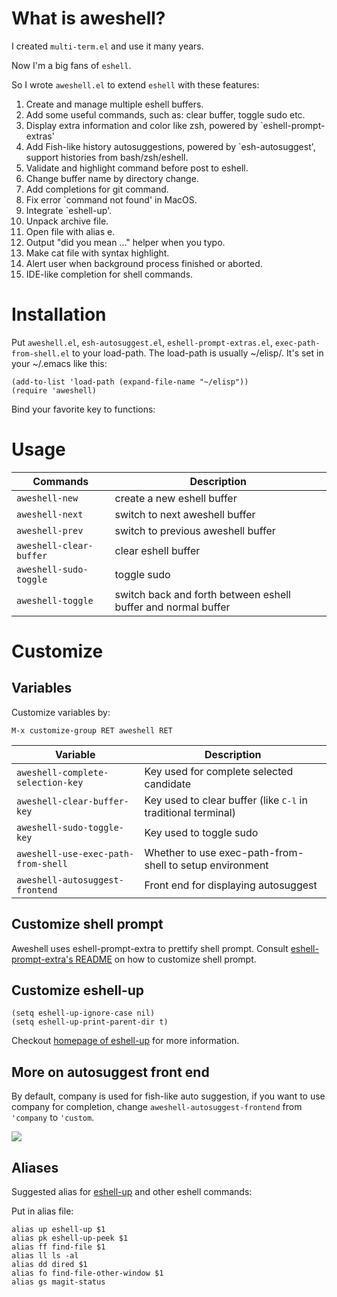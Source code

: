 # What is aweshell?

I created `multi-term.el` and use it many years.

Now I'm a big fans of `eshell`.

So I wrote `aweshell.el` to extend `eshell` with these features:

1. Create and manage multiple eshell buffers.
2. Add some useful commands, such as: clear buffer, toggle sudo etc.
3. Display extra information and color like zsh, powered by `eshell-prompt-extras'
4. Add Fish-like history autosuggestions, powered by `esh-autosuggest', support histories from bash/zsh/eshell.
5. Validate and highlight command before post to eshell.
6. Change buffer name by directory change.
7. Add completions for git command.
8. Fix error `command not found' in MacOS.
9. Integrate `eshell-up'.
10. Unpack archive file.
11. Open file with alias e.
12. Output "did you mean ..." helper when you typo.
13. Make cat file with syntax highlight.
14. Alert user when background process finished or aborted.
15. IDE-like completion for shell commands.

# Installation

Put `aweshell.el`, `esh-autosuggest.el`, `eshell-prompt-extras.el`, `exec-path-from-shell.el` to your load-path.
The load-path is usually ~/elisp/.
It's set in your ~/.emacs like this:
```Elisp
(add-to-list 'load-path (expand-file-name "~/elisp"))
(require 'aweshell)
```

Bind your favorite key to functions:

# Usage

| Commands                    | Description                                                   |
|-----------------------------|---------------------------------------------------------------|
| ```aweshell-new```          | create a new eshell buffer                                    |
| ```aweshell-next```         | switch to next aweshell buffer                                |
| ```aweshell-prev```         | switch to previous aweshell buffer                            |
| ```aweshell-clear-buffer``` | clear eshell buffer                                           |
| ```aweshell-sudo-toggle```  | toggle sudo                                                   |
| ```aweshell-toggle```       | switch back and forth between eshell buffer and normal buffer |


# Customize

## Variables

Customize variables  by:
```Elisp
M-x customize-group RET aweshell RET
```

| Variable                                | Description                                                            |
|-----------------------------------------|------------------------------------------------------------------------|
| ```aweshell-complete-selection-key```   | Key used for complete selected candidate                               |
| ```aweshell-clear-buffer-key```         | Key used to clear buffer (like <kbd>C-l</kbd> in traditional terminal) |
| ```aweshell-sudo-toggle-key```          | Key used to toggle sudo                                                |
| ```aweshell-use-exec-path-from-shell``` | Whether to use exec-path-from-shell to setup environment               |
| ```aweshell-autosuggest-frontend```     | Front end for displaying autosuggest                                   |

## Customize shell prompt

Aweshell uses eshell-prompt-extra to prettify shell prompt.
Consult [eshell-prompt-extra's README](https://github.com/kaihaosw/eshell-prompt-extras#themes) on how to customize shell prompt.

## Customize eshell-up

```Elisp
(setq eshell-up-ignore-case nil)
(setq eshell-up-print-parent-dir t)
```

Checkout [homepage of eshell-up](https://github.com/peterwvj/eshell-up) for more information.


## More on autosuggest front end

By default, company is used for fish-like auto suggestion,
if you want to use company for completion,
change ```aweshell-autosuggest-frontend``` from ```'company``` to ```'custom```.

<img src="./company-style-completion.png">

## Aliases

Suggested alias for [eshell-up](https://github.com/peterwvj/eshell-up) and other eshell commands:

Put in alias file:
```
alias up eshell-up $1
alias pk eshell-up-peek $1
alias ff find-file $1
alias ll ls -al
alias dd dired $1
alias fo find-file-other-window $1
alias gs magit-status
```
